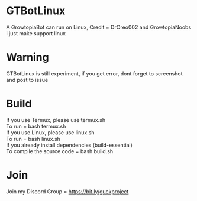 # GTBotLinux
A GrowtopiaBot can run on Linux, Credit = DrOreo002 and GrowtopiaNoobs<br />
i just make support linux
# Warning
GTBotLinux is still experiment, if you get error, dont forget to screenshot and post to issue
# Build
If you use Termux, please use termux.sh<br />
To run = bash termux.sh<br />
If you use Linux, please use linux.sh<br />
To run = bash linux.sh<br />
If you already install dependencies (build-essential)<br />
To compile the source code = bash build.sh
# Join
Join my Discord Group = https://bit.ly/guckproject
